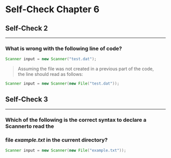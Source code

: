 # Self-Check Chapter 6  

## Self-Check 2  
---
### What is wrong with the following line of code?  
```java
Scanner input = new Scanner("test.dat");
```
> Assuming the file was not created in a previous part of the code,  
> the line should read as follows:  
```java
Scanner input = new Scanner(new File("test.dat"));
```

## Self-Check 3  
---
### Which of the following is the correct syntax to declare a Scannerto read the  
### file *example.txt* in the current directory?  
```java
Scanner input = new Scanner(new File("example.txt"));
```
